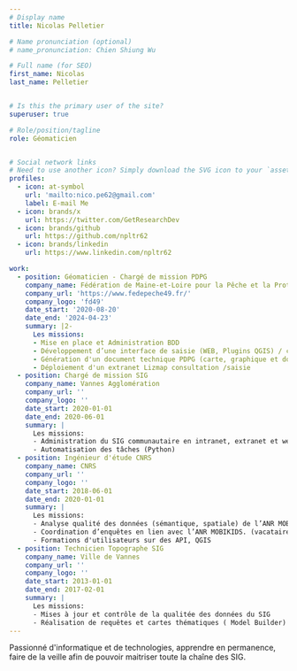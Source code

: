```yaml
---
# Display name
title: Nicolas Pelletier

# Name pronunciation (optional)
# name_pronunciation: Chien Shiung Wu

# Full name (for SEO)
first_name: Nicolas
last_name: Pelletier


# Is this the primary user of the site?
superuser: true

# Role/position/tagline
role: Géomaticien


# Social network links
# Need to use another icon? Simply download the SVG icon to your `assets/media/icons/` folder.
profiles:
  - icon: at-symbol
    url: 'mailto:nico.pe62@gmail.com'
    label: E-mail Me
  - icon: brands/x
    url: https://twitter.com/GetResearchDev
  - icon: brands/github
    url: https://github.com/npltr62
  - icon: brands/linkedin
    url: https://www.linkedin.com/npltr62

work:
  - position: Géomaticien - Chargé de mission PDPG 
    company_name: Fédération de Maine-et-Loire pour la Pêche et la Protection du Milieu Aquatique
    company_url: 'https://www.fedepeche49.fr/'
    company_logo: 'fd49'
    date_start: '2020-08-20'
    date_end: '2024-04-23'
    summary: |2-
      Les missions:
      - Mise en place et Administration BDD
      - Développement d’une interface de saisie (WEB, Plugins QGIS) / consultation(WEB)
      - Génération d'un document technique PDPG (carte, graphique et données) à lavolée
      - Déploiement d'un extranet Lizmap consultation /saisie
  - position: Chargé de mission SIG
    company_name: Vannes Agglomération
    company_url: ''
    company_logo: ''
    date_start: 2020-01-01
    date_end: 2020-06-01
    summary: |
      Les missions:
      - Administration du SIG communautaire en intranet, extranet et web
      - Automatisation des tâches (Python)
  - position: Ingénieur d'étude CNRS
    company_name: CNRS
    company_url: ''
    company_logo: ''
    date_start: 2018-06-01
    date_end: 2020-01-01
    summary: |
      Les missions:
      - Analyse qualité des données (sémantique, spatiale) de l’ANR MOBIKIDS :
      - Coordination d’enquêtes en lien avec l’ANR MOBIKIDS. (vacataires / familles)
      - Formations d'utilisateurs sur des API, QGIS
  - position: Technicien Topographe SIG
    company_name: Ville de Vannes
    company_url: ''
    company_logo: ''
    date_start: 2013-01-01
    date_end: 2017-02-01
    summary: |
      Les missions:
      - Mises à jour et contrôle de la qualitée des données du SIG
      - Réalisation de requêtes et cartes thématiques ( Model Builder)
---
```

Passionné d'informatique et de technologies, apprendre en permanence, faire de la veille afin de pouvoir maitriser toute la chaîne des SIG.
